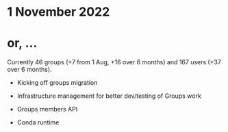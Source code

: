# 1 November 2022
# or, …

Currently 46 groups (+7 from 1 Aug, +16 over 6 months) and 167 users (+37 over 6 months).

- Kicking off groups migration
- Infrastructure management for better dev/testing of Groups work
- Groups members API


- Conda runtime

